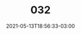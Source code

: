 ---
title: "032"
date: 2021-05-13T18:56:33-03:00
draft: false
autorias: ["Alexandre B A Villares"]
plataformas: ["Processing"]
descricao: "Mostra sete vértices regularmente espaçados em um círculo (formando um heptágono) e em seguida os 99 polígonos convexos que podem ser desenhados com esses vértices, começando com triângulos e terminando com o próprio heptágono inicial."
autorias_url: ["http://abav.lugaralgum.com"]
url: "/formas/032"
---